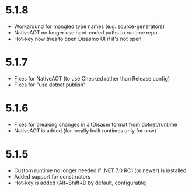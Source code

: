 # 5.1.8

* Workaround for mangled type names (e.g. source-generators)
* NativeAOT no longer use hard-coded paths to runtime repo
* Hot-key now tries to open Disasmo UI if it's not open 

# 5.1.7

* Fixes for NativeAOT (to use Checked rather than Release config)
* Fixes for "use dotnet publish"

# 5.1.6

* Fixes for breaking changes in JitDisasm format from dotnet/runtime
* NativeAOT is added (for locally built runtimes only for now)

# 5.1.5

* Custom runtime no longer needed if .NET 7.0 RC1 (or newer) is installed
* Added support for constructors
* Hot-key is added (Alt+Shift+D by default, configurable)
